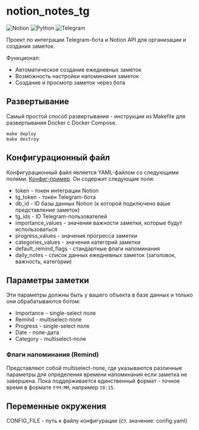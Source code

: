 # notion_notes_tg

![Notion](https://img.shields.io/badge/Notion-%23000000.svg?style=for-the-badge&logo=notion&logoColor=white)
![Python](https://img.shields.io/badge/python-3670A0?style=for-the-badge&logo=python&logoColor=ffdd54)
![Telegram](https://img.shields.io/badge/Telegram-2CA5E0?style=for-the-badge&logo=telegram&logoColor=white)

Проект по интеграции Telegram-бота и Notion API для организации
и создания заметок.

Функционал:
- Автоматическое создание ежедневных заметок
- Возможность настройки напоминания заметок
- Создание и просмотр заметок через бота

## Развертывание

Самый простой способ развертывания - инструкции из Makefile для развертывания Docker с Docker Compose.

```
make deploy
make destroy
```

## Конфигурационный файл

Конфигурационный файл является YAML-файлом со следующими полями. [Конфиг-пример](config-sample.yaml). Он содержит следующие поля:
- token - токен интеграции Notion
- tg_token - токен Telegram-бота
- db_id - ID базы данных Notion (к которой подключено ваше представление заметок)
- tg_ids - ID Telegram-пользователей
- importance_values - значения важности заметки, которые будут использоваться
- progress_values - значения прогресса заметки
- categories_values - значения категорий заметки
- default_remind_flags - стандартные флаги напоминания
- daily_notes - список данных ежедневных заметок (заголовок, важность, категории)

## Параметры заметки

Эти параметры должны быть у вашего объекта в базе данных и только они обрабатываются
ботом:
- Importance - single-select поле
- Remind - multiselect-поле
- Progress - single-select поле
- Date - поле-дата
- Category - multiselect-поле

### Флаги напоминания (Remind)

Представляют собой multiselect-поле, где указываются различные параметры для
определения времени напоминания если заметка не завершена. Пока поддерживается единственный формат - 
точное время в формате `tЧЧ:ММ`, например `t8:15`.

## Переменные окружения

CONFIG_FILE - путь к файлу конфигурации (ст. значение: config.yaml)
